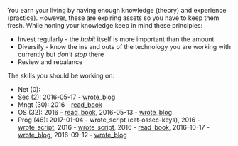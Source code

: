 You earn your living by having enough knowledge (theory) and experience
(practice). However, these are expiring assets so you have to keep them fresh.
While honing your knowledge keep in mind these principles:

* Invest regularly - the *habit* itself is more important than the amount
* Diversify - know the ins and outs of the technology you are working with
  currently but *don't stop* there
* Review and rebalance

The skills you should be working on:

* Net (0): 
* Sec (2): 2016-05-17 - [wrote_blog](https://github.com/jreisinger/blog/blob/master/posts/tcpdump.md)
* Mngt (30): 2016 - [read_book](https://en.wikipedia.org/wiki/The_Phoenix_Project_(novel))
* OS (32): 2016 - [read_book](https://www.nostarch.com/howlinuxworks2), 2016-05-13 - [wrote_blog](https://github.com/jreisinger/blog/blob/master/posts/vagrant.md)
* Prog (46): 2017-01-04 - wrote_script (cat-ossec-keys), 2016 - [wrote_script](https://github.com/skx/sysadmin-util/issues/17), 2016 - [wrote_script](https://github.com/jreisinger/checkprocs), 2016 - [read_book](https://www.intermediateperl.com/), 2016-10-17 - [wrote_blog](https://github.com/jreisinger/blog/blob/master/posts/module-build.md), 2016-09-12 - [wrote_blog](https://github.com/jreisinger/blog/blob/master/posts/finding-good-cpan-module.md)
